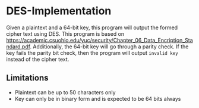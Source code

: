 # DES-Implementation

Given a plaintext and a 64-bit key, this program will output the formed cipher text using DES. This program is based on https://academic.csuohio.edu/yuc/security/Chapter_06_Data_Encription_Standard.pdf. Additionally, the 64-bit key will go through a parity check. If the key fails the parity bit check, then the program will output `invalid key` instead of the cipher text.

## Limitations
- Plaintext can be up to 50 characters only
- Key can only be in binary form and is expected to be 64 bits always



